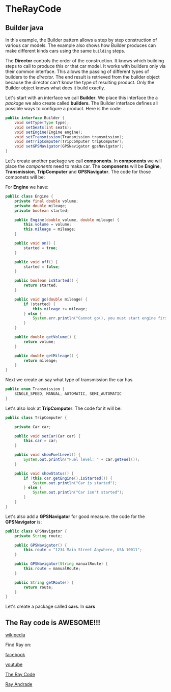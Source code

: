 # TheRayCode
## Builder java

In this example, the Builder pattern allows a step by step construction of various car models.
The example also shows how Builder produces can make different kinds cars using the same `building` steps.

The **Director** controls the order of the construction. It knows which building steps to call to produce this or that car model. It works with builders only via their common interface. 
This allows the passing of different types of builders to the *director*.
The end result is retrieved from the builder object because the director can’t know the type of resulting product. 
Only the Builder object knows what does it build exactly.

Let's start with an interface we call **Builder**.
We place this interface the a *package* we also create called **builders**.
The Builder interface defines all possible ways to configure a product.
Here is the code:
```java
public interface Builder {
    void setType(Type type);
    void setSeats(int seats);
    void setEngine(Engine engine);
    void setTransmission(Transmission transmission);
    void setTripComputer(TripComputer tripComputer);
    void setGPSNavigator(GPSNavigator gpsNavigator);
}
```
Let's create another package we call **components**.
In **components** we will place the *components* need to maka car.
The **components** will be **Engine**, **Transmission**, **TripComputer** and **GPSNavigator**.
The code for those componets will be:

For **Engine** we have:
```java
public class Engine {
    private final double volume;
    private double mileage;
    private boolean started;

    public Engine(double volume, double mileage) {
        this.volume = volume;
        this.mileage = mileage;
    }

    public void on() {
        started = true;
    }

    public void off() {
        started = false;
    }

    public boolean isStarted() {
        return started;
    }

    public void go(double mileage) {
        if (started) {
            this.mileage += mileage;
        } else {
            System.err.println("Cannot go(), you must start engine first!");
        }
    }

    public double getVolume() {
        return volume;
    }

    public double getMileage() {
        return mileage;
    }
}
```
Next we create an say what type of transmission the car has.
```java
public enum Transmission {
    SINGLE_SPEED, MANUAL, AUTOMATIC, SEMI_AUTOMATIC
}
```

Let's also look at **TripComputer**.
The code for it will be:
```java
public class TripComputer {

    private Car car;

    public void setCar(Car car) {
        this.car = car;
    }

    public void showFuelLevel() {
        System.out.println("Fuel level: " + car.getFuel());
    }

    public void showStatus() {
        if (this.car.getEngine().isStarted()) {
            System.out.println("Car is started");
        } else {
            System.out.println("Car isn't started");
        }
    }
}
```

Let's also add a **GPSNavigator** for good measure.
the code for the **GPSNavigator** is:
```java
public class GPSNavigator {
    private String route;

    public GPSNavigator() {
        this.route = "1234 Main Street Anywhere, USA 10011";
    }

    public GPSNavigator(String manualRoute) {
        this.route = manualRoute;
    }

    public String getRoute() {
        return route;
    }
}
```
Let's create a package called **cars**.
In **cars**



The Ray code is AWESOME!!!
----------------------------------------------------------------------------------------------------

[wikipedia](https://en.wikipedia.org/wiki/Builder_pattern)

Find Ray on:

[facebook](https://www.facebook.com/TheRayCode/)

[youtube](https://www.youtube.com/user/AndradeRay/)

[The Ray Code](https://www.RayAndrade.com)

[Ray Andrade](https://www.RayAndrade.org)



